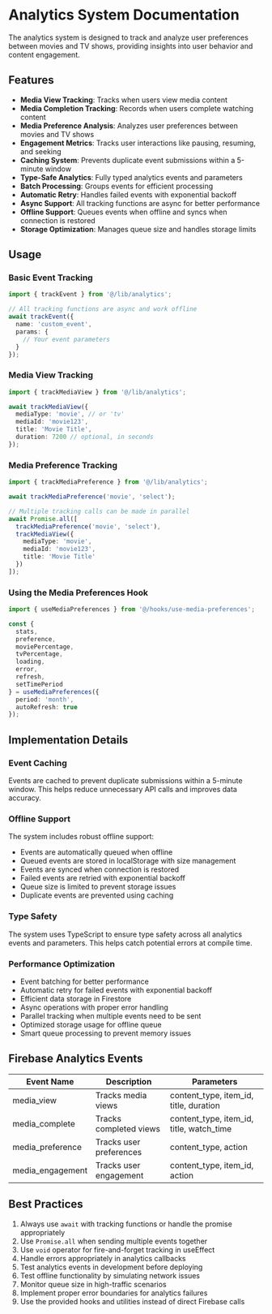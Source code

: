# Analytics System Documentation

The analytics system is designed to track and analyze user preferences between movies and TV shows, providing insights into user behavior and content engagement.

## Features

- **Media View Tracking**: Tracks when users view media content
- **Media Completion Tracking**: Records when users complete watching content
- **Media Preference Analysis**: Analyzes user preferences between movies and TV shows
- **Engagement Metrics**: Tracks user interactions like pausing, resuming, and seeking
- **Caching System**: Prevents duplicate event submissions within a 5-minute window
- **Type-Safe Analytics**: Fully typed analytics events and parameters
- **Batch Processing**: Groups events for efficient processing
- **Automatic Retry**: Handles failed events with exponential backoff
- **Async Support**: All tracking functions are async for better performance
- **Offline Support**: Queues events when offline and syncs when connection is restored
- **Storage Optimization**: Manages queue size and handles storage limits

## Usage

### Basic Event Tracking

```typescript
import { trackEvent } from '@/lib/analytics';

// All tracking functions are async and work offline
await trackEvent({
  name: 'custom_event',
  params: {
    // Your event parameters
  }
});
```

### Media View Tracking

```typescript
import { trackMediaView } from '@/lib/analytics';

await trackMediaView({
  mediaType: 'movie', // or 'tv'
  mediaId: 'movie123',
  title: 'Movie Title',
  duration: 7200 // optional, in seconds
});
```

### Media Preference Tracking

```typescript
import { trackMediaPreference } from '@/lib/analytics';

await trackMediaPreference('movie', 'select');

// Multiple tracking calls can be made in parallel
await Promise.all([
  trackMediaPreference('movie', 'select'),
  trackMediaView({
    mediaType: 'movie',
    mediaId: 'movie123',
    title: 'Movie Title'
  })
]);
```

### Using the Media Preferences Hook

```typescript
import { useMediaPreferences } from '@/hooks/use-media-preferences';

const {
  stats,
  preference,
  moviePercentage,
  tvPercentage,
  loading,
  error,
  refresh,
  setTimePeriod
} = useMediaPreferences({
  period: 'month',
  autoRefresh: true
});
```

## Implementation Details

### Event Caching

Events are cached to prevent duplicate submissions within a 5-minute window. This helps reduce unnecessary API calls and improves data accuracy.

### Offline Support

The system includes robust offline support:

- Events are automatically queued when offline
- Queued events are stored in localStorage with size management
- Events are synced when connection is restored
- Failed events are retried with exponential backoff
- Queue size is limited to prevent storage issues
- Duplicate events are prevented using caching

### Type Safety

The system uses TypeScript to ensure type safety across all analytics events and parameters. This helps catch potential errors at compile time.

### Performance Optimization

- Event batching for better performance
- Automatic retry for failed events with exponential backoff
- Efficient data storage in Firestore
- Async operations with proper error handling
- Parallel tracking when multiple events need to be sent
- Optimized storage usage for offline queue
- Smart queue processing to prevent memory issues

## Firebase Analytics Events

| Event Name | Description | Parameters |
|------------|-------------|------------|
| media_view | Tracks media views | content_type, item_id, title, duration |
| media_complete | Tracks completed views | content_type, item_id, title, watch_time |
| media_preference | Tracks user preferences | content_type, action |
| media_engagement | Tracks user engagement | content_type, item_id, action |

## Best Practices

1. Always use `await` with tracking functions or handle the promise appropriately
2. Use `Promise.all` when sending multiple events together
3. Use `void` operator for fire-and-forget tracking in useEffect
4. Handle errors appropriately in analytics callbacks
5. Test analytics events in development before deploying
6. Test offline functionality by simulating network issues
7. Monitor queue size in high-traffic scenarios
8. Implement proper error boundaries for analytics failures
9. Use the provided hooks and utilities instead of direct Firebase calls
